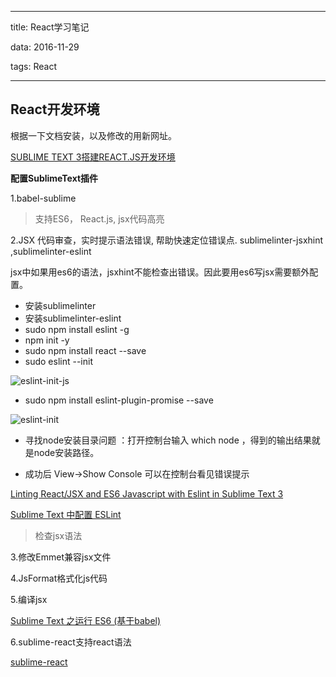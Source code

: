 -----

title: React学习笔记

data: 2016-11-29

tags: React

-----

## React开发环境

根据一下文档安装，以及修改的用新网址。

[SUBLIME TEXT 3搭建REACT.JS开发环境](http://hao.jser.com/archive/8322/)

**配置SublimeText插件**

1.babel-sublime

>支持ES6， React.js, jsx代码高亮

2.JSX 代码审查，实时提示语法错误, 帮助快速定位错误点.
sublimelinter-jsxhint
,sublimelinter-eslint

jsx中如果用es6的语法，jsxhint不能检查出错误。因此要用es6写jsx需要额外配置。

* 安装sublimelinter 
* 安装sublimelinter-eslint
* sudo npm install eslint -g
* npm init -y
* sudo npm install react --save
* sudo eslint --init  

![eslint-init-js](eslint-init-js.png)

* sudo npm install eslint-plugin-promise --save

![eslint-init](eslint-init.png)

* 寻找node安装目录问题 ：打开控制台输入 which node ，得到的输出结果就是node安装路径。

* 成功后 View->Show Console 可以在控制台看见错误提示

[Linting React/JSX and ES6 Javascript with Eslint in Sublime Text 3](http://cheng.logdown.com/posts/2015/09/15/linting-react-jsx-and-es6-javascript-with-eslint)

[Sublime Text 中配置 ESLint](http://www.jianshu.com/p/e826e13c67ec)

>检查jsx语法

3.修改Emmet兼容jsx文件

4.JsFormat格式化js代码

5.编译jsx

[Sublime Text 之运行 ES6 (基于babel)](http://www.cnblogs.com/52cik/p/sublime-text-run-es6.html)

6.sublime-react支持react语法

[sublime-react](https://github.com/facebookarchive/sublime-react)